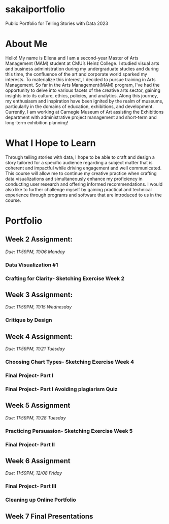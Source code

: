 # sakaiportfolio
Public Portfolio for Telling Stories with Data 2023

# About Me
Hello! My name is Ellena and I am a second-year Master of Arts Management (MAM) student at CMU’s Heinz College. I studied visual arts and business administration during my undergraduate studies and during this time, the confluence of the art and corporate world sparked my interests. To materialize this interest, I decided to pursue training in Arts Management. So far in the Arts Management(MAM) program, I've had the opportunity to delve into various facets of the creative arts sector, gaining insights into its culture, ethics, policies, and analytics. Along this journey, my enthusiasm and inspiration have been ignited by the realm of museums, particularly in the domains of education, exhibitions, and development. Currently, I am working at Carnegie Museum of Art assisting the Exhibitions department with administrative project management and short-term and long-term exhibition planning!

# What I Hope to Learn
Through telling stories with data, I hope to be able to craft and design a story tailored for a specific audience regarding a subject matter that is coherent and impactful while driving engagement and well communicated. This course will allow me to continue my creative practice when crafting data visualizations and simultaneously enhance my proficiency in conducting user research and offering informed recommendations.  I would also like to further challenge myself by gaining practical and technical experience through programs and software that are introduced to us in the course. 

# Portfolio

## Week 2 Assignment: 
*Due: 11:59PM, 11/06 Monday*

### Data Visualization #1 
### Crafting for Clarity- Sketching Exercise Week 2


## Week 3 Assignment: 
*Due: 11:59PM, 11/15 Wednesday*

### Critique by Design



## Week 4 Assignment: 
*Due: 11:59PM, 11/21 Tuesday*

### Choosing Chart Types- Sketching Exercise Week 4
### Final Project- Part I
### Final Project- Part I Avoiding plagiarism Quiz 



## Week 5 Assignment
*Due: 11:59PM, 11/28 Tuesday*

### Practicing Persuasion- Sketching Exercise Week 5
### Final Project- Part II



## Week 6 Assignment
*Due: 11:59PM, 12/08 Friday*

### Final Project- Part III
### Cleaning up Online Portfolio



## Week 7 Final Presentations




